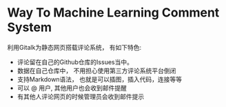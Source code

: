 # Way To Machine Learning Comment System

利用Gitalk为静态网页搭载评论系统， 有如下特色:

- 评论留在自己的Github仓库的Issues当中。
- 数据在自己仓库中， 不用担心使用第三方评论系统平台倒闭
- 支持Markdown语法， 也就是可以插图，插入代码，连接等等
- 可以 @ 用户, 其他用户也会收到邮件提醒
- 有其他人评论网页的时候管理员会收到邮件提示
